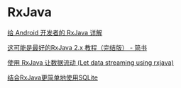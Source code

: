 # RxJava

[给 Android 开发者的 RxJava 详解](https://gank.io/post/560e15be2dca930e00da1083)

[这可能是最好的RxJava 2.x 教程（完结版） - 简书](https://www.jianshu.com/p/0cd258eecf60)

[使用 RxJava 让数据流动 (Let data streaming using rxjava)](https://www.slideshare.net/ChenTankery/rxjava-let-data-streaming-using-rxjava?qid=591ce7c1-5a1b-44ab-a833-e6d72225ab7b&v=&b=&from_search=11)

[结合RxJava更简单地使用SQLite](https://github.com/hehonghui/android-tech-frontier/blob/master/issue-16/%E7%BB%93%E5%90%88RxJava%E6%9B%B4%E7%AE%80%E5%8D%95%E5%9C%B0%E4%BD%BF%E7%94%A8SQLite.md)